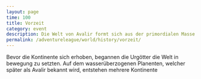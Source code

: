 ```yaml
---
layout: page
time: 100
title: Vorzeit
category: event
description: Die Welt von Avalir formt sich aus der primordialen Masse.
permalink: /adventureleague/world/history/vorzeit/
---
```


Bevor die Kontinente sich erhoben, begannen die Urgötter die Welt in bewegung zu setzten. Auf dem wasserüberzogenen Planenten, welcher später als Avalir bekannt wird, entstehen mehrere Kontinente
